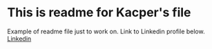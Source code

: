 # This is readme for Kacper's file

Example of readme file just to work on. Link to Linkedin profile below.
[Linkedin](https://www.linkedin.com/in/kacper-w%C5%82odarek-80a61b190/)